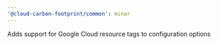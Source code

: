 ```yaml
---
'@cloud-carbon-footprint/common': minor
---
```


Adds support for Google Cloud resource tags to configuration options

